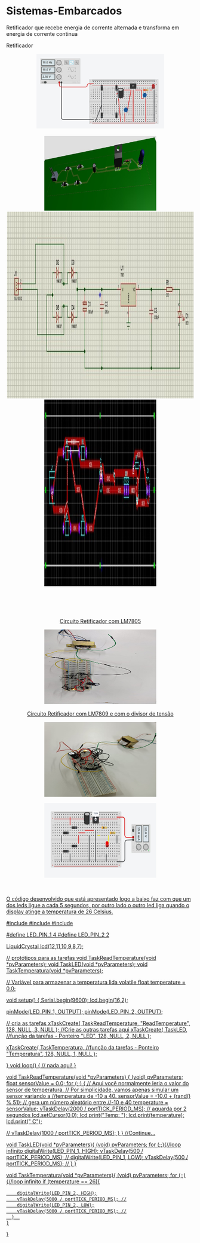 # Sistemas-Embarcados
<p>Retificador que recebe energia de corrente alternada e transforma em energia de corrente continua</p>
<p>Retificador</p>
<div align=center>
<img height="200" src="./Assets/img/Retificador.jpg">
</div>
  <br>
<div align=center>
<a href="https://github.com/RoniEdu">
<img height="200" width="300" src="./Assets/img/img.jpg">
  <br>
<img height="500" width="500" src="./Assets/img/img2.jpg">
  <br>
<img height="500" width="300" src="./Assets/img/img3.jpg">
</div>
<br>
  
<div align=center>
  <br>
  <br>
  <br>
  <p>Circuito Retificador com LM7805</p>
  <img height="200" width="300" src="./Assets/img/imagem01.jpeg">
    <br>
  <p>Circuito Retificador com LM7809 e com o divisor de tensão</p>
  <img height="200" width="300" src="./Assets/img/imagem02.jpeg">
    <br>
  <p><img height="200" width="300" src="./Assets/img/imagem03.jpeg"></p>
    <br>
  </div>
  
  
 <div>
   <p>O código desenvolvido que está apresentado logo a baixo faz com que um dos leds ligue a cada 5 segundos, por outro lado o outro led liga quando o display atinge a temperatura de 26 Celsius.</p>
   
   <p>#include <Arduino.h>
#include <Arduino_FreeRTOS.h>
#include <LiquidCrystal.h>

#define LED_PIN_1 4
#define LED_PIN_2 2

LiquidCrystal lcd(12,11,10,9,8,7);

// protótipos para as tarefas
void TaskReadTemperature(void *pvParameters);
void TaskLED(void *pvParameters);
void TaskTemperatura(void *pvParameters);

// Variável para armazenar a temperatura lida
volatile float temperature = 0.0;

void setup() {
 Serial.begin(9600);
 lcd.begin(16,2);

pinMode(LED_PIN_1, OUTPUT);
pinMode(LED_PIN_2, OUTPUT);

 // cria as tarefas
 xTaskCreate(
 TaskReadTemperature,
 "ReadTemperature",
 128,
 NULL,
 3,
 NULL );
//Crie as outras tarefas aqui
xTaskCreate(
  TaskLED, //função da tarefas - Ponteiro
    "LED",
    128,
    NULL,
    2,
    NULL );

xTaskCreate(
  TaskTemperatura, //função da tarefas - Ponteiro
    "Temperatura",
    128,
    NULL,
    1,
    NULL );

}
void loop() {
 // nada aqui!
}

void TaskReadTemperature(void *pvParameters) {
 (void) pvParameters;
 float sensorValue = 0.0;
 for (;;) {
 // Aqui você normalmente leria o valor do sensor de temperatura.
 // Por simplicidade, vamos apenas simular um sensor variando a
//temperatura de -10 a 40.
 sensorValue = -10.0 + (rand() % 51); // gera um número aleatório entre
//-10 e 40
 temperature = sensorValue;
 vTaskDelay(2000 / portTICK_PERIOD_MS); // aguarda por 2 segundos
 lcd.setCursor(0,0);
 lcd.print("Temp: ");
 lcd.print(temperature);
 lcd.print(" C");


 // vTaskDelay(1000 / portTICK_PERIOD_MS);
 }
}
//Continue...

void TaskLED(void *pvParameters){
    (void) pvParameters;
    for (;;){//loop infinito
        digitalWrite(LED_PIN_1, HIGH);
        vTaskDelay(500 / portTICK_PERIOD_MS); //
        digitalWrite(LED_PIN_1, LOW);
        vTaskDelay(500 / portTICK_PERIOD_MS); //
    }
}

void TaskTemperatura(void *pvParameters){
    (void) pvParameters;
    for (;;){//loop infinito
      if (temperature == 26){

        digitalWrite(LED_PIN_2, HIGH);
        vTaskDelay(5000 / portTICK_PERIOD_MS); //
        digitalWrite(LED_PIN_2, LOW);
        vTaskDelay(5000 / portTICK_PERIOD_MS); //
      }  
    }
}
     </p>     
</div>

